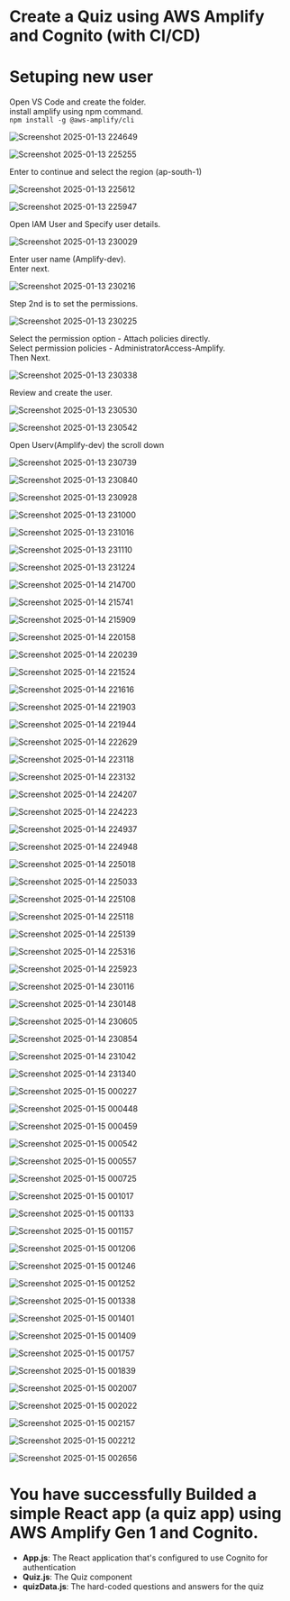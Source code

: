 # Create a Quiz using AWS Amplify and Cognito (with CI/CD)

# Setuping new user
Open VS Code and create the folder.<br>
install amplify using npm command.<br>
`npm install -g @aws-amplify/cli`

![Screenshot 2025-01-13 224649](https://github.com/user-attachments/assets/84852616-b793-4b42-8087-ab0a26c68393)

![Screenshot 2025-01-13 225255](https://github.com/user-attachments/assets/ebbdab6c-9ee9-400c-a156-22b6b9222c58)

Enter to continue and select the region (ap-south-1)<br>

![Screenshot 2025-01-13 225612](https://github.com/user-attachments/assets/ebd6a6be-f3dd-4d0e-b3ae-bbf4bc80913d)

![Screenshot 2025-01-13 225947](https://github.com/user-attachments/assets/8e918f3a-cf13-4f0f-a2c1-e69ba245ab00)

Open IAM User and Specify user details.<br>

![Screenshot 2025-01-13 230029](https://github.com/user-attachments/assets/7eacea3a-4aa5-46cf-8004-38bf7fe0d83a)

Enter user name (Amplify-dev).<br>
Enter next.<br>

![Screenshot 2025-01-13 230216](https://github.com/user-attachments/assets/edee375f-3437-4dce-b907-3371e2860af5)

Step 2nd is to set the permissions.<br>

![Screenshot 2025-01-13 230225](https://github.com/user-attachments/assets/fb72e772-d0ef-4a0d-a4ed-096da224d691)

Select the permission option - Attach policies directly.<br>
Select permission policies - AdministratorAccess-Amplify.<br>
Then Next.<br>

![Screenshot 2025-01-13 230338](https://github.com/user-attachments/assets/7dc7bd7d-d54b-440a-b883-e9559370c6f1)

Review and create the user.<br>

![Screenshot 2025-01-13 230530](https://github.com/user-attachments/assets/49673f0a-8b2b-4b3d-9fbf-312a4cdfa308)

![Screenshot 2025-01-13 230542](https://github.com/user-attachments/assets/40e6a255-adca-4178-99d8-aeb19adf9520)

Open Userv(Amplify-dev) the scroll down 

![Screenshot 2025-01-13 230739](https://github.com/user-attachments/assets/011825a9-3761-4e03-9c04-7ccf9cc9449e)

![Screenshot 2025-01-13 230840](https://github.com/user-attachments/assets/4125ab25-7f35-4945-8922-3cf7370c9996)

![Screenshot 2025-01-13 230928](https://github.com/user-attachments/assets/fbd08103-6cfa-482b-a8f8-c3f8c7689922)

![Screenshot 2025-01-13 231000](https://github.com/user-attachments/assets/af32f0ac-21ab-480f-9aca-9780001aab84)

![Screenshot 2025-01-13 231016](https://github.com/user-attachments/assets/f4690729-8f74-400c-9624-b2804e3834d7)


![Screenshot 2025-01-13 231110](https://github.com/user-attachments/assets/62d374de-462c-4b2f-b0ad-98e14bf11d0d)

![Screenshot 2025-01-13 231224](https://github.com/user-attachments/assets/7ce1e2ea-bf5c-4877-954b-18a73e74413e)

![Screenshot 2025-01-14 214700](https://github.com/user-attachments/assets/bf7aff26-b126-4b80-a4c7-f5674d67486f)

![Screenshot 2025-01-14 215741](https://github.com/user-attachments/assets/35c9dbdb-4c9a-473a-ad1f-212e5c70d8e6)

![Screenshot 2025-01-14 215909](https://github.com/user-attachments/assets/246a1a8a-15a7-4d38-957a-8dbe6d37db16)

![Screenshot 2025-01-14 220158](https://github.com/user-attachments/assets/109fc7fd-9cc4-4667-bded-3935f7a77102)

![Screenshot 2025-01-14 220239](https://github.com/user-attachments/assets/e43b2df5-5125-4d13-82d7-77fcac3dfd26)

![Screenshot 2025-01-14 221524](https://github.com/user-attachments/assets/b26ad4d9-90ba-4349-ad16-81cb5bec2a81)

![Screenshot 2025-01-14 221616](https://github.com/user-attachments/assets/8b001cac-f668-4257-9401-caf46d09303f)

![Screenshot 2025-01-14 221903](https://github.com/user-attachments/assets/2c834182-357c-4ab0-a3d4-8d4cb0fef35e)

![Screenshot 2025-01-14 221944](https://github.com/user-attachments/assets/8256f208-e398-4c3a-b405-9eeedd725a72)

![Screenshot 2025-01-14 222629](https://github.com/user-attachments/assets/f8a26ec6-845b-4873-9585-f55f99747e7b)

![Screenshot 2025-01-14 223118](https://github.com/user-attachments/assets/3dc0a2cc-1d91-4251-94f8-16319463e769)

![Screenshot 2025-01-14 223132](https://github.com/user-attachments/assets/0d500045-76e7-4c57-b4e5-1ad7afdff609)

![Screenshot 2025-01-14 224207](https://github.com/user-attachments/assets/6fc0a147-b51d-4428-878a-ff77d8420a26)

![Screenshot 2025-01-14 224223](https://github.com/user-attachments/assets/64f196bd-b154-445a-a451-11b06c79d25b)

![Screenshot 2025-01-14 224937](https://github.com/user-attachments/assets/210af764-b63e-4148-8e39-151d0657b4fc)

![Screenshot 2025-01-14 224948](https://github.com/user-attachments/assets/b2fcd7d2-e9af-4c1d-81dc-e65c269e57fa)

![Screenshot 2025-01-14 225018](https://github.com/user-attachments/assets/df10e5f7-647a-4ee7-8e51-b3634408b5c9)

![Screenshot 2025-01-14 225033](https://github.com/user-attachments/assets/4245ec4e-0a34-4c6b-8217-00c9b8102a00)

![Screenshot 2025-01-14 225108](https://github.com/user-attachments/assets/f4097819-f11a-44b4-87be-8b882d542082)

![Screenshot 2025-01-14 225118](https://github.com/user-attachments/assets/4b202229-1813-4c9c-b251-073b9f530234)

![Screenshot 2025-01-14 225139](https://github.com/user-attachments/assets/0ecee7d0-00d3-4e82-bc59-c08f73c189e1)

![Screenshot 2025-01-14 225316](https://github.com/user-attachments/assets/425acf96-8333-44cb-9c60-180d009205f9)

![Screenshot 2025-01-14 225923](https://github.com/user-attachments/assets/c13bc793-23e4-4153-a5cf-91277ee68317)

![Screenshot 2025-01-14 230116](https://github.com/user-attachments/assets/a01a2e9c-2f3e-4119-a27f-1b3e3bb3a11e)

![Screenshot 2025-01-14 230148](https://github.com/user-attachments/assets/ac5710ca-25aa-4df5-a130-c5c014f3b747)

![Screenshot 2025-01-14 230605](https://github.com/user-attachments/assets/3bd8b26a-02fc-4917-a9e9-079285e41581)

![Screenshot 2025-01-14 230854](https://github.com/user-attachments/assets/a16bc454-7300-4a1c-8af4-29482906896d)

![Screenshot 2025-01-14 231042](https://github.com/user-attachments/assets/204e7766-ef95-4492-9d81-210095bebe71)

![Screenshot 2025-01-14 231340](https://github.com/user-attachments/assets/ac7fe999-f29e-433a-a4d3-b985a80b3c11)

![Screenshot 2025-01-15 000227](https://github.com/user-attachments/assets/2741a719-4277-4e76-8135-b8f10c14500c)

![Screenshot 2025-01-15 000448](https://github.com/user-attachments/assets/b5b00555-676e-4740-9390-518eb2162597)

![Screenshot 2025-01-15 000459](https://github.com/user-attachments/assets/b9a1743f-7c75-4849-80e5-8a5a45935ca9)

![Screenshot 2025-01-15 000542](https://github.com/user-attachments/assets/d9b3b713-866d-4fdf-b0ab-8d2e4a15a6b7)

![Screenshot 2025-01-15 000557](https://github.com/user-attachments/assets/dd847e9d-9fbd-4928-a18d-b2a87ee23d0c)

![Screenshot 2025-01-15 000725](https://github.com/user-attachments/assets/0365140a-1c08-4817-a57f-1968537bab50)

![Screenshot 2025-01-15 001017](https://github.com/user-attachments/assets/d7545e04-acad-46e2-9177-296e05d4e1dd)

![Screenshot 2025-01-15 001133](https://github.com/user-attachments/assets/342d06f4-e267-4329-b1cc-cdd76e4898a4)

![Screenshot 2025-01-15 001157](https://github.com/user-attachments/assets/a280e027-49c9-41fb-8a43-6364aa7b4ba6)

![Screenshot 2025-01-15 001206](https://github.com/user-attachments/assets/2a342bed-2d2c-4799-8525-3440ff8e161d)

![Screenshot 2025-01-15 001246](https://github.com/user-attachments/assets/a986ac5f-5315-4bd4-b91d-47e1b7e15374)

![Screenshot 2025-01-15 001252](https://github.com/user-attachments/assets/27bf679d-e863-42e5-9daa-cb3736fc400a)

![Screenshot 2025-01-15 001338](https://github.com/user-attachments/assets/2228fab8-e809-4bbf-a2d7-f2ab66cac0c4)

![Screenshot 2025-01-15 001401](https://github.com/user-attachments/assets/500d4501-a2cb-44c1-bb49-f6dd4d063546)

![Screenshot 2025-01-15 001409](https://github.com/user-attachments/assets/ba039450-6b3b-4085-8f86-1e43a8c3414c)

![Screenshot 2025-01-15 001757](https://github.com/user-attachments/assets/096c0e86-39f8-451f-a59d-1c8bdc17d12f)

![Screenshot 2025-01-15 001839](https://github.com/user-attachments/assets/2a34f92f-76c7-4c12-b181-1a2531c2772f)

![Screenshot 2025-01-15 002007](https://github.com/user-attachments/assets/8d7793fa-8ba9-461a-84f7-225378aa1ba8)

![Screenshot 2025-01-15 002022](https://github.com/user-attachments/assets/753371da-c0ce-4e1d-b7b0-51935f2372f7)

![Screenshot 2025-01-15 002157](https://github.com/user-attachments/assets/e86f0caa-09a7-4ba4-851b-eddb41eeaa55)

![Screenshot 2025-01-15 002212](https://github.com/user-attachments/assets/2a9dce7a-af65-4694-be1e-5c68c735f37a)

![Screenshot 2025-01-15 002656](https://github.com/user-attachments/assets/a21cd15c-4f57-4296-ad48-9d8b190a0b18)

# You have successfully Builded a simple React app (a quiz app) using AWS Amplify Gen 1 and Cognito.

- **App.js**: The React application that's configured to use Cognito for authentication
- **Quiz.js**: The Quiz component
- **quizData.js**: The hard-coded questions and answers for the quiz


